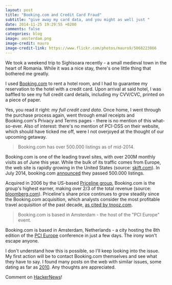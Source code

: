 ```yaml
---
layout: post
title: "Booking.com and Credit Card Fraud"
subtitle: "give away my card data, and you might as well just "
date: 2014-11-25 19:29:55 +0200
comments: false
categories: blog
image: amsterdam.png
image-credit: mauro
image-credit-link: https://www.flickr.com/photos/mauro9/5068223866
---
```


We took a weekend trip to Sighisoara recently - a small medieval town in the heart of Romania. While it was a nice stay, there's one little thing that bothered me greatly.

I used [Booking.com](http://booking.com) to rent a hotel room, and I had to guarantee my reservation to the hotel with a credit card. Upon arrival at said hotel, I was baffled to see my full credit card details, including my <abbr>CVV/CVC</abbr>, printed on a piece of paper.

Yes, you read it right: _my full credit card data_. Once home, I went through the purchase process again, went through email receipts and Booking.com's Privacy and Terms pages - there is no mention of this what-so-ever. Also of interest: there's no mention of PCI-DSS on their website, which should have ticked me off, were I not overjoyed at the thought of our upcoming getaway.

> Booking.com has over 500.000 listings as of mid-2014.

Booking.com is one of the leading travel sites, with over 200M monthly visits as of June this year. While the bulk of its traffic comes from Europe, the web site is rapidly growing in the United States (source: [skift.com](http://skift.com/2014/06/17/the-most-popular-online-booking-sites-in-travel-2014-edition/)). In July 2014, booking.com [announced](http://news.booking.com/one-in-half-a-million/) they passed 500.000 listings.

Acquired in 2006 by the US-based [Priceline group](http://quotes.morningstar.com/stock/s?t=PCLN), Booking.com is the group's highest earner, making over 2/3 of the total revenue (source: [bloomberg.com](http://www.bloomberg.com/news/2013-01-22/booking-com-challenging-parent-priceline-in-u-s-travel.html)). Priceline's share price continues to grow steadily since the Booking.com acquisition, which analysts consider the most profitable travel acquisition of the past decade, [as cited by tnooz.com](http://www.tnooz.com/article/why-pricelines-purchase-of-booking-com-was-the-most-profitable-travel-deal-of-the-2000s/).

> Booking.com is based in Amsterdam - the host of the "PCI Europe" event.

Booking.com is based in Amsterdam, Netherlands - a city hosting the 8th edition of the [PCI Europe](http://www.pci-portal.com/event/pcieurope14) conference in just a few days. The irony won't escape anyone.

I don't understand how this is possible, so I'll keep looking into the issue. My first action will be to contact Booking.com themselves and see what they have to say. I found many posts on the web with similar issues, some dating as far as [2010](http://www.complaintsboard.com/complaints/bookingcom-c238032.html). Any thoughts are appreciated.

Comment on [HackerNews](https://news.ycombinator.com/item?id=8660105)!
